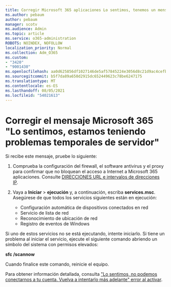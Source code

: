 ```yaml
---
title: Corregir Microsoft 365 aplicaciones Lo sentimos, tenemos un mensaje de problemas temporales de servidor
ms.author: pebaum
author: pebaum
manager: scotv
ms.audience: Admin
ms.topic: article
ms.service: o365-administration
ROBOTS: NOINDEX, NOFOLLOW
localization_priority: Normal
ms.collection: Adm_O365
ms.custom:
- "3420"
- "9001430"
ms.openlocfilehash: aa0d625856df1027146de5af57845224e3056d8c21d9ac4cefbd4a9c329f487c
ms.sourcegitcommit: b5f7da89a650d2915dc652449623c78be6247175
ms.translationtype: MT
ms.contentlocale: es-ES
ms.lasthandoff: 08/05/2021
ms.locfileid: "54021613"
---
```

# <a name="fixing-the-microsoft-365-apps-sorry-we-are-having-temporary-server-issues-message"></a>Corregir el mensaje Microsoft 365 "Lo sentimos, estamos teniendo problemas temporales de servidor"

Si recibe este mensaje, pruebe lo siguiente:

1. Comprueba la configuración del firewall, el software antivirus y el proxy para confirmar que no bloquean el acceso a Internet a Microsoft 365 aplicaciones. Consulte [DIRECCIONES URL e intervalos de direcciones IP](https://docs.microsoft.com/office365/enterprise/urls-and-ip-address-ranges).

2. Vaya a **Iniciar**  >  **ejecución** y, a continuación, escriba **services.msc**. Asegúrese de que todos los servicios siguientes están en ejecución:
    - Configuración automática de dispositivos conectados en red
    - Servicio de lista de red
    - Reconocimiento de ubicación de red
    - Registro de eventos de Windows

Si uno de estos servicios no se está ejecutando, intente iniciarlo. Si tiene un problema al iniciar el servicio, ejecute el siguiente comando abriendo un símbolo del sistema con permisos elevados:

**sfc /scannow**

Cuando finalice este comando, reinicie el equipo.

Para obtener información detallada, consulta ["Lo sentimos, no podemos conectarnos a tu cuenta. Vuelva a intentarlo más adelante" error al activar](https://docs.microsoft.com/office/troubleshoot/activation-installation/issue-when-activate-office-from-office-365).